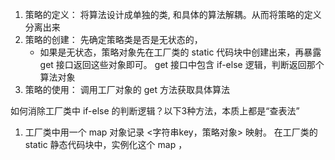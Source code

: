 1. 策略的定义： 将算法设计成单独的类, 和具体的算法解耦。从而将策略的定义分离出来
2. 策略的创建： 先确定策略类是否是无状态的，
   * 如果是无状态，策略对象先在工厂类的 static 代码块中创建出来，再暴露 get 接口返回这些对象即可。
     get 接口中包含 if-else 逻辑，判断返回那个算法对象
3. 策略的使用： 调用工厂对象的 get 方法获取具体算法


如何消除工厂类中 if-else 的判断逻辑？以下3种方法，本质上都是“查表法” 
1. 工厂类中用一个 map 对象记录 <字符串key，策略对象> 映射。 在工厂类的 static 静态代码块中，实例化这个 map ，